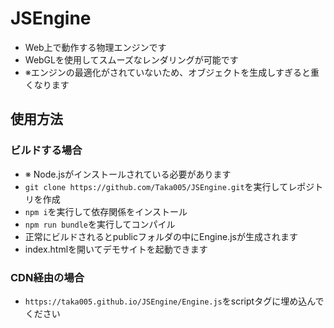 # JSEngine
- Web上で動作する物理エンジンです
- WebGLを使用してスムーズなレンダリングが可能です
- ※エンジンの最適化がされていないため、オブジェクトを生成しすぎると重くなります
## 使用方法
### ビルドする場合
- ※ Node.jsがインストールされている必要があります
- `git clone https://github.com/Taka005/JSEngine.git`を実行してレポジトリを作成
- `npm i`を実行して依存関係をインストール
- `npm run bundle`を実行してコンパイル
- 正常にビルドされるとpublicフォルダの中にEngine.jsが生成されます
- index.htmlを開いてデモサイトを起動できます
### CDN経由の場合
- `https://taka005.github.io/JSEngine/Engine.js`をscriptタグに埋め込んでください
